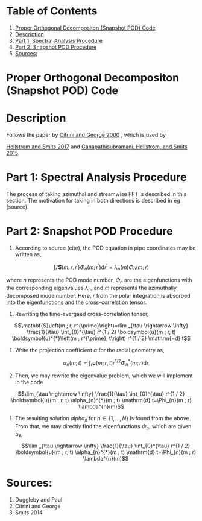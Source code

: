 
# Table of Contents

1.  [Proper Orthogonal Decompositon (Snapshot POD) Code](#org163377c)
2.  [Description](#orga05cd91)
3.  [Part 1: Spectral Analysis Procedure](#orgf7491c5)
4.  [Part 2: Snapshot POD Procedure](#orgefa88b0)
5.  [Sources:](#orgd8a26b6)


<a id="org163377c"></a>

# Proper Orthogonal Decompositon (Snapshot POD) Code


<a id="orga05cd91"></a>

# Description

Follows the paper by [Citrini and George 2000](https://www.cambridge.org/core/journals/journal-of-fluid-mechanics/article/abs/reconstruction-of-the-global-velocity-field-in-the-axisymmetric-mixing-layer-utilizing-the-proper-orthogonal-decomposition/68BAA266FC58F299B2D9DA612C8F4A6C) ,  which is used by

[Hellstrom and Smits 2017](https://royalsocietypublishing.org/doi/full/10.1098/rsta.2016.0086) and [Ganapathisubramani, Hellstrom, and Smits 2015](https://www.cambridge.org/core/journals/journal-of-fluid-mechanics/article/abs/evolution-of-largescale-motions-in-turbulent-pipe-flow/CB2FF14595A6E552DF8A554FE489CBE9).


<a id="orgf7491c5"></a>

# Part 1: Spectral Analysis Procedure

The process of taking azimuthal and streamwise FFT is described in this section. The motivation for taking in both directions is described in eg (source).


<a id="orgefa88b0"></a>

# Part 2: Snapshot POD Procedure

1.  According to source (cite), the POD equation in pipe coordinates may be written as,

$$\int_{r^{\prime}} \boldsymbol{S}\left(m ; r, r^{\prime}\right) \Phi_{n}\left(m ; r^{\prime}\right) \mathrm{d} r^{\prime}=\lambda_{n}(m) \Phi_{n}(m ; r)$$

where $n$ represents the POD mode number, $\Phi_{n}$ are the eigenfunctions with the corresponding eigenvalues $\lambda_{n}$, and $m$ represents the azimuthally decomposed mode number. Here, $r$ from the polar integration is absorbed into the eigenfunctions and the cross-correlation tensor.

1.  Rewriting the time-avergaed cross-correlation tensor,

$$\mathbf{S}\left(m ; r, r^{\prime}\right)=\lim _{\tau \rightarrow \infty} \frac{1}{\tau} \int_{0}^{\tau} r^{1 / 2} \boldsymbol{u}(m ; r, t) \boldsymbol{u}^{*}\left(m ; r^{\prime}, t\right) r^{1 / 2} \mathrm{~d} t$$

1.  Write the projection coefficient $\alpha$ for the radial geometry as,
    
    $$\alpha_{n}(m ; t)=\int_{r} \boldsymbol{u}(m ; r, t) r^{1 / 2} \Phi_{n}^{*}(m ; r) \mathrm{d} r$$

2.  Then, we may rewrite the eigenvalue problem, which we will implement in the code

$$\lim_{\tau \rightarrow \infty} \frac{1}{\tau} \int_{0}^{\tau} r^{1 / 2} \boldsymbol{u}(m ; r, t) \alpha_{n}^{*}(m ; t) \mathrm{d} t=\Phi_{n}(m ; r) \lambda^{n}(m)$$

1.  The resulting solution $alpha_n$ for $n\in \{1,\ldots , N\}$ is found from the above. From that, we may directly find the eigenfunctions $\Phi_n$, which are given by,
    
    $$\lim _{\tau \rightarrow \infty} \frac{1}{\tau} \int_{0}^{\tau} r^{1 / 2} \boldsymbol{u}(m ; r, t) \alpha_{n}^{*}(m ; t) \mathrm{d} t=\Phi_{n}(m ; r) \lambda^{n}(m)$$


<a id="orgd8a26b6"></a>

# Sources:

1.  Duggleby and Paul
2.  Citrini and George
3.  Smits 2014

